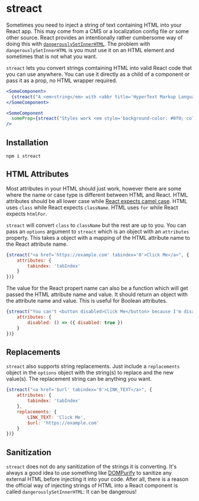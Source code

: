 # streact

Sometimes you need to inject a string of text containing HTML into your React app. This may come from a CMS or a localization config file or some other source. React provides an intentionally rather cumbersome way of doing this with [`dangerouslySetInnerHTML`](https://reactjs.org/docs/dom-elements.html#dangerouslysetinnerhtml). The problem with `dangerouslySetInnerHTML` is you must use it on an HTML element and sometimes that is not what you want. 

`streact` lets you convert strings comtaining HTML into valid React code that you can use anywhere. You can use it directly as a child of a component or pass it as a prop, no HTML wrapper required.

```jsx
<SomeComponent>
  {streact("A <em>string</em> with <abbr title='HyperText Markup Language'>HTML</abbr>!")}
</SomeComponent>
```
```jsx
<SomeComponent
  someProp={streact("Styles work <em style='background-color: #0f0; color: #f00;'>too.</em>")}
/>
```

## Installation
`npm i streact`

## HTML Attributes
Most attributes in your HTML should just work, however there are some where the name or case type is different between HTML and React. HTML attributes should be all lower case while [React expects camel case](https://reactjs.org/docs/dom-elements.html#all-supported-html-attributes). HTML uses `class` while React expects `className`. HTML uses `for` while React expects `htmlFor`.

`streact` will convert `class` to `className` but the rest are up to you. You can pass an `options` argument to `streact` which is an object with an `attributes` property. This takes a object with a mapping of the HTML attribute name to the React attribute name.

```jsx
{streact("<a href='https://example.com' tabindex='0'>Click Me</a>", {
    attributes: {
        tabindex: 'tabIndex'
    }
})}
```
The value for the React propert name can also be a function which will get passed the HTML attribute name and value. It should return an object with the attribute name and value. This is useful for Boolean attributes.

```jsx
{streact("You can't <button disabled>Click Me</button> because I'm disabled", {
    attributes: {
        disabled: () => ({ disabled: true })
    }
})}
```

## Replacements
`streact` also supports string replacements. Just include a `replacements` object in the `options` object with the string(s) to replace and the new value(s). The replacement string can be anything you want.

```jsx
{streact("<a href='$url' tabindex='0'>LINK_TEXT</a>", {
    attributes: {
        tabindex: 'tabIndex'
    },
    replacements: {
        LINK_TEXT: 'Click Me',
        $url: 'https://example.com'
    }
})}
```

## Sanitization
`streact` does not do any sanitization of the strings it is converting. It's always a good idea to use something like [DOMPurify](https://github.com/cure53/DOMPurify) to sanitize any external HTML before injecting it into your code.
After all, there is a reason the official way of injecting strings of HTML into a React component is called `dangerouslySetInnerHTML`: It can be dangerous!
